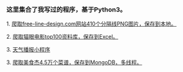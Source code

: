 <h3>这里集合了我写过的程序，基于Python3。</h3>
<p>1. <a href="https://github.com/uimeis/download-free-line-design.com.git">爬取free-line-design.com网站410个分隔线PNG图片，保存到本地。</a></p>
<p>2. <a href="https://github.com/uimeis/spider-maoyan-movie-top-100.git">爬取猫眼电影top100资料库，保存到Excel。</a></p>
<p>3. <a href="https://github.com/uimeis/openweathermap.org.git">天气播报小程序</a></p>
<p>3. <a href="https://github.com/uimeis/python-spider-cookbook-www.meishij.net.git">爬取美食杰4.5万个菜谱，保存到MongoDB，多线程。</a></p>
